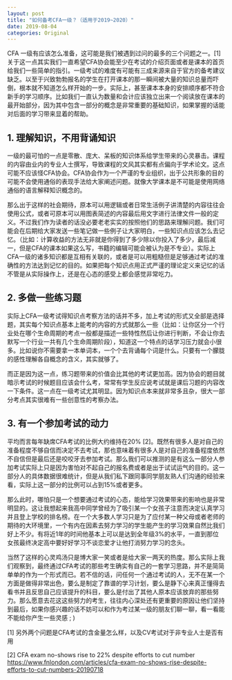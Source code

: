 ```yaml
---
layout: post
title: "如何备考CFA一级？（适用于2019~2020）"
date: 2019-08-04
categories: Original
---
```


CFA 一级有应该怎么准备，这可能是我们被遇到过问的最多的三个问题之一。[1] 关于这一点其实我们一直希望CFA协会能至少在考试的介绍页面或者是课本的首页给我们一些简单的指引。一级考试的难度有可能有三成来源来自于官方的备考建议缺乏。以至于兴致勃勃报名的学生在打开课本的那一瞬间被大量的知识总量而吓倒，根本就不知道怎么样开始的一步。实际上，甚至课本本身的安排顺序都不符合新手的学习顺序。比如我们一直认为数量和会计应该独立出来一个阅读放在课本的最开始部分，因为其中包含一部分的概念是非常重要的基础知识，如果掌握的话能对后面的学习带来显着的帮助。

## 1. 理解知识，不用背诵知识
一级的最可怕的一点是零散、庞大、呆板的知识体系给学生带来的心灵暴击。课程的内容由业内的专业人士撰写，导致课程的文风其实都有点偏向于学术论文。这点可能不应该怪CFA协会。CFA协会作为一个严谨的专业组织，出于公共形象的目的可能不会使用通俗的表现手法给大家阐述问题。就像大学课本是不可能是使用网络通俗的语言解释知识概念的。

那么出于这样的社会期待，原本可以用逻辑或者日常生活例子讲清楚的内容往往会使用公式，或者可原本可以用图表简述的内容最后用文字进行法律文件一般的定义。不过我们作为读者的话没必要老老实实的按照他们的思路来理解问题。我们可能会在后期给大家发送一些笔记做一些例子让大家明白，一些知识点应该怎么去记忆。（比如：计算收益的方法无非就是你得到了多少除以你投入了多少，最后减一，但是CFA的课本如果这么写，书籍的编辑可能会被认为是不专业）。实际上CFA一级的诸多知识都是互相有关联的，或者是可以用粗糙但是足够通过考试的准确性的方法达到记忆的目的。如果把每个知识点用正式严谨的理论定义来记忆的话不管是从实际操作上，还是在心态的感受上都会感觉非常吃力。

## 2. 多做一些练习题
实际上CFA一级考试得知识点考察方法的话并不多，加上考试的形式又全部是选择题，其实每个知识点基本上能考的内容的方式就那么一些（比如：让你区分一个行业处在哪个生命周期的考点一般都是描述一些特性然后让你进行判断，不会让你去默写一个行业一共有几个生命周期阶段），知道这一个特点的话学习压力就会小很多。比如说你不需要拿一本单词本，一个个去背诵每个词是什么。只要有一个朦胧的感性理解各自概念的含义，其实就够了。

而正是因为这一点，练习题带来的价值会比其他的考试更加高。因为协会的题目就暗示考试的时候题目应该会什么考，常常有学生反应说考试就是课后习题的内容改一下条件。这一点在一级考试尤其明显。因为知识点本来就非常多且杂，很大一部分考点其实很难有一些创意性的考察办法。

## 3. 有一个参加考试的动力
平均而言每年缺席CFA考试的比例大约维持在20% [2]。既然有很多人是对自己的准备程度不够自信而决定不去考试，那也意味着有很多人是对自己的准备程度依然不自信但是最后还是咬咬牙去参加考试。那么我们可以推测的是有这么一部分人参加考试实际上只是因为害怕对不起自己的报名费或者是出于试试运气的目的。这一部分人的具体数据很难统计，但是从我们私下跟同事同学朋友熟人们沟通的经验来看，实际上这一部分的比例可以占到15%或者更多。

那么此时，哪怕只是一个想要通过考试的心态，能给学习效果带来的影响也是非常明显的。这让我想起来我高中同学曾经为了吸引某一个女孩子注意而决定认真学习并且登上学校的排名榜。在一个大多数人学习只是为了应付某一种父母或者老师的期待的大环境里，一个有内在因素去努力学习的学生能产生的学习效果自然比我们好上不少。有将近1年的时间他基本上可以是达到全年级3%的水平，一直到那位女孩最终决定高中要好好学习不谈恋爱才让他打消努力学习的念头。

当然了这样的心灵鸡汤只是博大家一笑或者是给大家一两天的热度。那么实际上我们观察到，最终通过CFA考试的那些考生确实有自己的一套学习思路，并不是简简单单的作为一个形式而已。若不信的话，问任何一个通过考试的人，无不在某一个方面是做得非常出色，要么是制定了靠谱的学习计划，要么是静下心来真正懂得去看书并且反思自己应该提升的科目，要么是付出了其他人原本应该放弃的那些努力。那么愿意去花这这些努力的考生，往往内心深处还有更重要的原因让他们坚持到最后，如果你感兴趣的话不妨可以和作为考过某一级的朋友们聊一聊，看一看能不能给你产生一些灵感 ; ) 




[1] 另外两个问题是CFA考试的含金量怎么样，以及CV考试对于非专业人士是否有用  

[2] CFA exam no-shows rise to 22% despite efforts to cut number https://www.fnlondon.com/articles/cfa-exam-no-shows-rise-despite-efforts-to-cut-numbers-20190718

